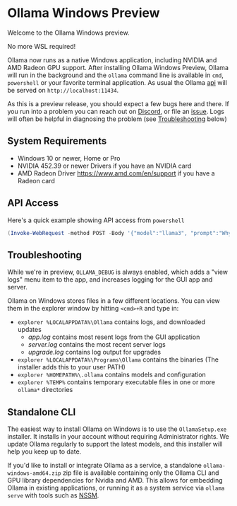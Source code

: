 # Ollama Windows Preview

Welcome to the Ollama Windows preview.

No more WSL required!

Ollama now runs as a native Windows application, including NVIDIA and AMD Radeon GPU support.
After installing Ollama Windows Preview, Ollama will run in the background and
the `ollama` command line is available in `cmd`, `powershell` or your favorite
terminal application. As usual the Ollama [api](./api.md) will be served on
`http://localhost:11434`.

As this is a preview release, you should expect a few bugs here and there.  If
you run into a problem you can reach out on
[Discord](https://discord.gg/ollama), or file an
[issue](https://github.com/ollama/ollama/issues).
Logs will often be helpful in diagnosing the problem (see
[Troubleshooting](#troubleshooting) below)

## System Requirements

* Windows 10 or newer, Home or Pro
* NVIDIA 452.39 or newer Drivers if you have an NVIDIA card
* AMD Radeon Driver https://www.amd.com/en/support if you have a Radeon card

## API Access

Here's a quick example showing API access from `powershell`
```powershell
(Invoke-WebRequest -method POST -Body '{"model":"llama3", "prompt":"Why is the sky blue?", "stream": false}' -uri http://localhost:11434/api/generate ).Content | ConvertFrom-json
```

## Troubleshooting

While we're in preview, `OLLAMA_DEBUG` is always enabled, which adds
a "view logs" menu item to the app, and increases logging for the GUI app and
server.

Ollama on Windows stores files in a few different locations.  You can view them in
the explorer window by hitting `<cmd>+R` and type in:
- `explorer %LOCALAPPDATA%\Ollama` contains logs, and downloaded updates
    - *app.log* contains most resent logs from the GUI application
    - *server.log* contains the most recent server logs
    - *upgrade.log* contains log output for upgrades
- `explorer %LOCALAPPDATA%\Programs\Ollama` contains the binaries (The installer adds this to your user PATH)
- `explorer %HOMEPATH%\.ollama` contains models and configuration
- `explorer %TEMP%` contains temporary executable files in one or more `ollama*` directories


## Standalone CLI

The easiest way to install Ollama on Windows is to use the `OllamaSetup.exe`
installer. It installs in your account without requiring Administrator rights.
We update Ollama regularly to support the latest models, and this installer will
help you keep up to date.

If you'd like to install or integrate Ollama as a service, a standalone
`ollama-windows-amd64.zip` zip file is available containing only the Ollama CLI
and GPU library dependencies for Nvidia and AMD. This allows for embedding
Ollama in existing applications, or running it as a system service via `ollama
serve` with tools such as [NSSM](https://nssm.cc/).
